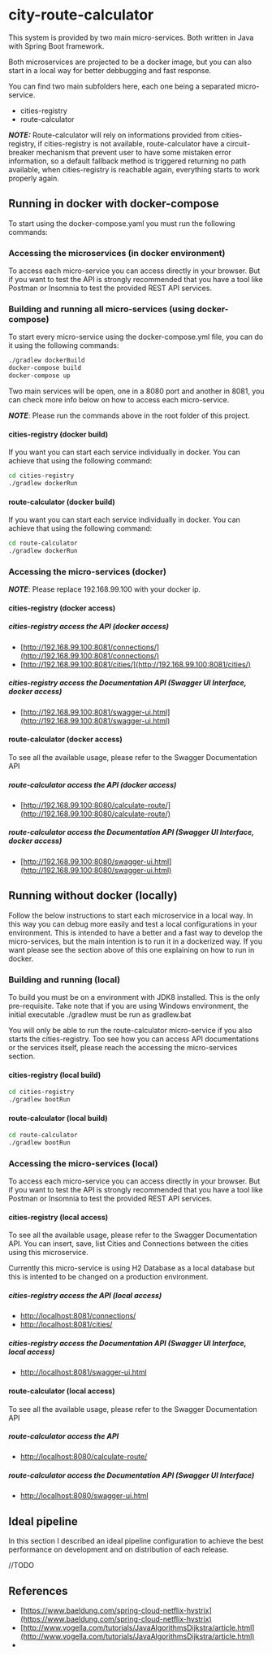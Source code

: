# city-route-calculator

This system is provided by two main micro-services. Both written in Java with Spring Boot framework.

Both microservices are projected to be a docker image, but you can also start in a local way for better
debbugging and fast response.

You can find two main subfolders here, each one being a separated micro-service.

- cities-registry
- route-calculator

***NOTE:***
Route-calculator will rely on informations provided from cities-registry, if cities-registry is not
available, route-calculator have a circuit-breaker mechanism that prevent user to have some mistaken
error information, so a default fallback method is triggered returning no path available, when
cities-registry is reachable again, everything starts to work properly again.

## Running in docker with docker-compose

To start using the docker-compose.yaml you must run the following commands:

### Accessing the microservices (in docker environment)

To access each micro-service you can access directly in your browser. But if you
want to test the API is strongly recommended that you have a tool like Postman or
Insomnia to test the provided REST API services.

### Building and running all micro-services (using docker-compose)

To start every micro-service using the docker-compose.yml file, you can do it using the following commands:

```bash
./gradlew dockerBuild
docker-compose build
docker-compose up
```

Two main services will be open, one in a 8080 port and another in 8081, you can check more info below on
how to access each micro-service.

***NOTE***: Please run the commands above in the root folder of this project.

#### cities-registry (docker build)

If you want you can start each service individually in docker. You can achieve that using the following command:

```bash
cd cities-registry
./gradlew dockerRun
```

#### route-calculator (docker build)

If you want you can start each service individually in docker. You can achieve that using the following command:

```bash
cd route-calculator
./gradlew dockerRun
```

### Accessing the micro-services (docker)

***NOTE***: Please replace 192.168.99.100 with your docker ip.

#### cities-registry (docker access)


##### cities-registry access the API (docker access)

- [http://192.168.99.100:8081/connections/](http://192.168.99.100:8081/connections/)
- [http://192.168.99.100:8081/cities/](http://192.168.99.100:8081/cities/)

##### cities-registry access the Documentation API (Swagger UI Interface, docker access)

- [http://192.168.99.100:8081/swagger-ui.html](http://192.168.99.100:8081/swagger-ui.html)

#### route-calculator (docker access)

To see all the available usage, please refer to the Swagger Documentation API

##### route-calculator access the API (docker access)

- [http://192.168.99.100:8080/calculate-route/](http://192.168.99.100:8080/calculate-route/)

##### route-calculator access the Documentation API (Swagger UI Interface, docker access)

- [http://192.168.99.100:8080/swagger-ui.html](http://192.168.99.100:8080/swagger-ui.html)

## Running without docker (locally)

Follow the below instructions to start each microservice in a local way.
In this way you can debug more easily and test a local configurations in your environment.
This is intended to have a better and a fast way to develop the micro-services, but
the main intention is to run it in a dockerized way. If you want please see the section above
of this one explaining on how to run in docker.

### Building and running (local)

To build you must be on a environment with JDK8 installed. This is the only pre-requisite.
Take note that if you are using Windows environment, the initial executable ./gradlew must be
run as gradlew.bat

You will only be able to run the route-calculator micro-service if you also starts the cities-registry.
Too see how you can access API documentations or the services itself, please reach the accessing the 
micro-services section.

#### cities-registry (local build)

```bash
cd cities-registry
./gradlew bootRun
```

#### route-calculator (local build)

```bash
cd route-calculator
./gradlew bootRun
```

### Accessing the micro-services (local)

To access each micro-service you can access directly in your browser. But if you
want to test the API is strongly recommended that you have a tool like Postman or
Insomnia to test the provided REST API services.

#### cities-registry (local access)

To see all the available usage, please refer to the Swagger Documentation API.
You can insert, save, list Cities and Connections between the cities using this
microservice.

Currently this micro-service is using H2 Database as a local database but this
is intented to be changed on a production environment.

##### cities-registry access the API (local access)

- [http://localhost:8081/connections/](http://localhost:8081/connections/)
- [http://localhost:8081/cities/](http://localhost:8081/cities/)

##### cities-registry access the Documentation API (Swagger UI Interface, local access)

- [http://localhost:8081/swagger-ui.html](http://localhost:8081/swagger-ui.html)

#### route-calculator (local access)

To see all the available usage, please refer to the Swagger Documentation API

##### route-calculator access the API

- [http://localhost:8080/calculate-route/](http://localhost:8080/calculate-route/)

##### route-calculator access the Documentation API (Swagger UI Interface)

- [http://localhost:8080/swagger-ui.html](http://localhost:8080/swagger-ui.html)

## Ideal pipeline

In this section I described an ideal pipeline configuration to achieve the best performance
on development and on distribution of each release.

//TODO

## References

- [https://www.baeldung.com/spring-cloud-netflix-hystrix](https://www.baeldung.com/spring-cloud-netflix-hystrix)
- [http://www.vogella.com/tutorials/JavaAlgorithmsDijkstra/article.html](http://www.vogella.com/tutorials/JavaAlgorithmsDijkstra/article.html)
- 